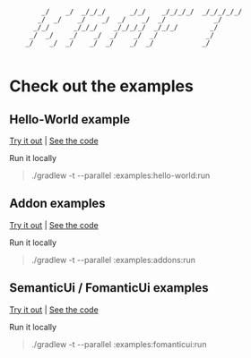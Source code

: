 ```ascii-art
                                                             
        _/    _/  _/_/_/      _/_/    _/_/_/_/  _/_/_/_/_/   
       _/  _/    _/    _/  _/    _/  _/            _/        
      _/_/      _/_/_/    _/_/_/_/  _/_/_/        _/         
     _/  _/    _/    _/  _/    _/  _/            _/          
    _/    _/  _/    _/  _/    _/  _/            _/           
                                                             
```

# Check out the examples

## Hello-World example

[Try it out](https://rawgit.com/PeekAndPoke/kraft/master/docs/examples/hello-world/index.html) |
[See the code](./examples/hello-world)

Run it locally
> ./gradlew -t --parallel :examples:hello-world:run

## Addon examples

[Try it out](https://rawgit.com/PeekAndPoke/kraft/master/docs/examples/addons/index.html) |
[See the code](./examples/addons)

Run it locally
> ./gradlew -t --parallel :examples:addons:run

## SemanticUi / FomanticUi examples

[Try it out](https://rawgit.com/PeekAndPoke/kraft/master/docs/examples/semanticui/index.html) |
[See the code](./examples/fomanticui)

Run it locally
> ./gradlew -t --parallel :examples:fomanticui:run
